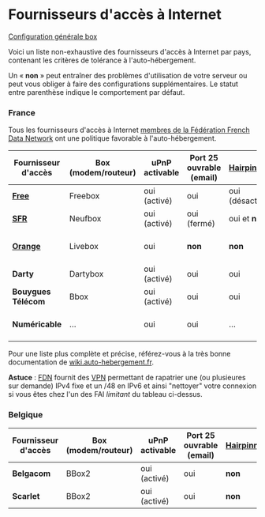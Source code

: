 # Fournisseurs d'accès à Internet

<a class="btn btn-lg btn-default" href="/isp_box_config_fr"> Configuration générale box</a>

Voici un liste non-exhaustive des fournisseurs d'accès à Internet par pays, contenant les critères de tolérance à l'auto-hébergement.

Un « **non** » peut entraîner des problèmes d'utilisation de votre serveur ou peut vous obliger à faire des configurations supplémentaires. Le statut entre parenthèse indique le comportement par défaut.

### France

Tous les fournisseurs d'accès à Internet [membres de la Fédération French Data Network](http://www.ffdn.org/fr/membres) ont une politique favorable à l'auto-hébergement. 

| Fournisseur d'accès | Box (modem/routeur) | uPnP activable | Port 25 ouvrable (email) | [Hairpinning](http://fr.wikipedia.org/wiki/Hairpinning) | Reverse DNS personnalisable | IP fixe |
| --- | --- | --- | --- | --- | --- | --- |
| **[Free](/isp_free_fr)** | Freebox | oui (activé) | oui | oui (désactivé) | oui | oui |
| **[SFR](/isp_sfr_fr)** | Neufbox | oui (activé) | oui (fermé) | oui et **non** | … | oui et **non** |
| **[Orange](/isp_orange_fr)** | Livebox | oui | **non** | **non** | **non** | **non** (Professionel uniquement) |
| **Darty** | Dartybox | oui (activé) | oui | oui | **non** | oui |
| **Bouygues Télécom** | Bbox | oui (activé) | oui | oui | **non** | oui |
| **Numéricable** | … | oui | oui | … | **non** | **non** (Pro uniquement ?) |
Pour une liste plus complète et précise, référez-vous à la très bonne documentation de [wiki.auto-hebergement.fr](http://wiki.auto-hebergement.fr/fournisseurs/fai#d%C3%A9tail_des_fai).

**Astuce** : [FDN](http://www.fdn.fr) fournit des [VPN](http://http://www.fdn.fr/-VPN-.html) permettant de rapatrier une (ou plusieures sur demande) IPv4 fixe et un /48 en IPv6 et ainsi "nettoyer" votre connexion si vous êtes chez l'un des FAI *limitant* du tableau ci-dessus.

### Belgique

| Fournisseur d'accès | Box (modem/routeur) | uPnP activable | Port 25 ouvrable (email) | [Hairpinning](http://fr.wikipedia.org/wiki/Hairpinning) | Reverse DNS personnalisable | IP fixe |
| --- | --- | --- | --- | --- | --- | --- |
| **Belgacom** | BBox2 | oui (activé) | oui | **non** | **non** | **non** |
| **Scarlet** | BBox2 | oui (activé) | oui | **non** | **non** | **non** |
